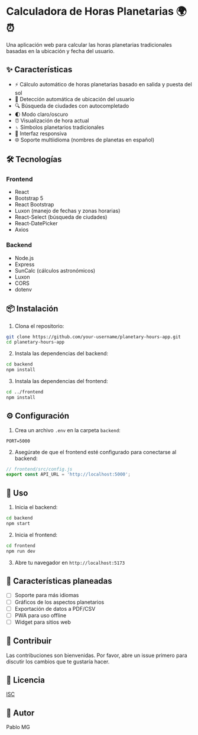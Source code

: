 # Calculadora de Horas Planetarias 🌍⏰

Una aplicación web para calcular las horas planetarias tradicionales basadas en la ubicación y fecha del usuario.

## ✨ Características

- ⚡ Cálculo automático de horas planetarias basado en salida y puesta del sol
- 📍 Detección automática de ubicación del usuario
- 🔍 Búsqueda de ciudades con autocompletado
- 🌓 Modo claro/oscuro
- ⏰ Visualización de hora actual
- ♄ Símbolos planetarios tradicionales
- 📱 Interfaz responsiva
- 🌐 Soporte multiidioma (nombres de planetas en español)

## 🛠️ Tecnologías

### Frontend
- React
- Bootstrap 5
- React Bootstrap
- Luxon (manejo de fechas y zonas horarias)
- React-Select (búsqueda de ciudades)
- React-DatePicker
- Axios

### Backend
- Node.js
- Express
- SunCalc (cálculos astronómicos)
- Luxon
- CORS
- dotenv

## 📦 Instalación

1. Clona el repositorio:
```bash
git clone https://github.com/your-username/planetary-hours-app.git
cd planetary-hours-app
```

2. Instala las dependencias del backend:
```bash
cd backend
npm install
```

3. Instala las dependencias del frontend:
```bash
cd ../frontend
npm install
```

## ⚙️ Configuración

1. Crea un archivo `.env` en la carpeta `backend`:
```env
PORT=5000
```

2. Asegúrate de que el frontend esté configurado para conectarse al backend:
```javascript
// frontend/src/config.js
export const API_URL = 'http://localhost:5000';
```

## 🚀 Uso

1. Inicia el backend:
```bash
cd backend
npm start
```

2. Inicia el frontend:
```bash
cd frontend
npm run dev
```

3. Abre tu navegador en `http://localhost:5173`

## 📝 Características planeadas

- [ ] Soporte para más idiomas
- [ ] Gráficos de los aspectos planetarios
- [ ] Exportación de datos a PDF/CSV
- [ ] PWA para uso offline
- [ ] Widget para sitios web

## 🤝 Contribuir

Las contribuciones son bienvenidas. Por favor, abre un issue primero para discutir los cambios que te gustaría hacer.

## 📄 Licencia

[ISC](https://choosealicense.com/licenses/isc/)

## 👤 Autor

Pablo MG